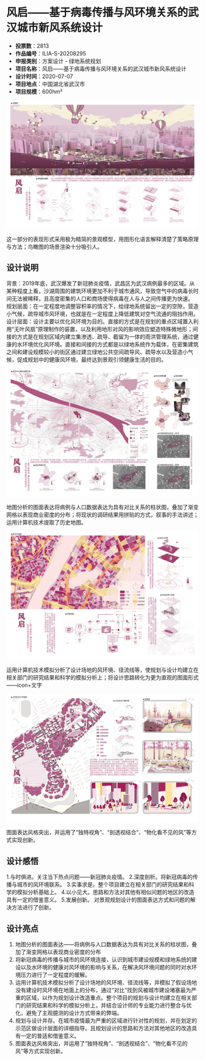 # 风启——基于病毒传播与风环境关系的武汉城市新风系统设计 
- **投票数**：2813
- **作品编号**：ILIA-S-20208295
- **申报类别**：方案设计 - 绿地系统规划
- **项目名称**：风启——基于病毒传播与风环境关系的武汉城市新风系统设计
- **设计时间**：2020-07-07
- **项目地点**：中国湖北省武汉市
- **项目规模**：600hm²

![鸟瞰图](0b1f313caa21d1808e373e82d43b670a.jpg)

这一部分的表现形式采用极为精简的景观模型，用图形化语言解释清楚了策略原理与方法；鸟瞰图的场景渲染十分吸引人。
## 设计说明

背景：2019年底，武汉爆发了新冠肺炎疫情，武昌区为武汉病例最多的区域。从某种程度上看，沙湖周围的建筑环境更加不利于城市通风，导致空气中的病毒长时间无法被稀释，且高度密集的人口和商场使得病毒在人与人之间传播更为快速。
规划层面：在一定程度地调整容积率的情况下，给绿地系统留出一定的空隙，营造小气候，疏导城市风环境，也就是在一定程度上降低建筑对空气流通的阻挡作用。
设计层面：设计主要以优化风环境为目的。直接的方式是在规划的重点区域置入利用“无叶风扇”原理制作的装置，以及利用地形对风的影响效应塑造特殊微地形；间接的方式是在规划区域内建立集渗透、疏导、截留为一体的雨洪管理系统，通过健康的水环境优化风环境。直接和间接的方式都是以绿地系统作为载体，在密集建筑之间和建设规模较小的街区通过建立绿地公共空间疏导风、疏导水以及营造小气候，促成规划中的健康风环境，最终达到景观引领健康生活的目的。

![背景分析](bdc41cc8525fb59244c5710a0055a4e1.jpg)

地图分析的图面表达将病例与人口数据表达为具有对比关系的柱状图，叠加了渐变网格以表现商业密度的分布；将现状的调研结果用拼贴的方式，叙事的手法讲述；运用计算机技术提取了历史地图。

![规划方案](143f06e281bd2e779d096976018abee0.jpg)

运用计算机技术模拟分析了设计场地的风环境、径流线等，使规划与设计均建立在相关部门的研究结果和科学的模拟分析上；将设计思路转化为更为直观的图面形式——icon+文字

![示范区设计](8abf4fdedcb11391590c053194b852e5.jpg)

图面表达风格突出，并运用了“独特视角”、“剖透视结合”、“物化看不见的风”等方式实现创新。
## 设计感悟

1.与时俱进。关注当下热点问题——新冠肺炎疫情。
2.深度剖析。将新冠病毒的传播与城市的风环境联系。
3.实事求是。整个项目建立在相关部门的研究结果和科学的模拟分析基础上。
4.以小见大。思路和方法对其他有相似问题的地区的改造具有一定的借鉴意义。
5.发展创新。 对景观规划设计的图面表达方式和问题的解决方法进行了创新。
## 设计亮点

1. 地图分析的图面表达——将病例与人口数据表达为具有对比关系的柱状图，叠加了渐变网格以表现商业密度的分布
2. 将新冠病毒的传播与城市的风环境连接，认识到城市建设规模和绿地系统的建设以及水环境的健康对风环境的影响与关系，在解决风环境问题的同时对水环境压力进行了一定程度的缓解。
3. 运用计算机技术模拟分析了设计场地的风环境、径流线等，并模拟了假设场地没有建设时风环境在地面上的分布，通过“对比”找到风被城市建设堵塞最为严重的区域，以作为规划设计改造重点。整个项目的规划与设计均建立在相关部门的研究结果和科学的模拟分析上，并结合设计师的专业能力进行整合与优化，避免了主观臆测的设计方式带来的弊端。
4. 规划与设计并存。在城市疫情最为严重的区域进行针对性的规划，并在划定的示范区做设计层面的详细指导。且规划设计的思路和方法对其他地区的改造具有一定的普适和借鉴意义。
5. 图面表达风格突出，并运用了“独特视角”、“剖透视结合”、“物化看不见的风”等方式实现创新。
